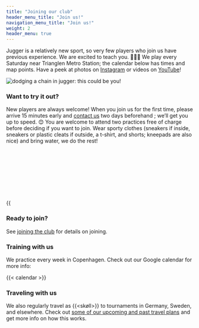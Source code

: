 ```yaml
---
title: "Joining our club"
header_menu_title: "Join us!"
navigation_menu_title: "Join us!"
weight: 2
header_menu: true
---
```


Jugger is a relatively new sport, so very few players who join us have previous experience. We are excited to teach you. 🧑🏽‍🏫 We play every Saturday near Trianglen Metro Station; the calendar below has times and map points. Have a peek at photos on [Instagram](https://www.instagram.com/juggercph/) or videos on [YouTube](https://www.youtube.com/@JuggerCopenhagen/)!

![dodging a chain in jugger: this could be you!](/images/chainclash.webp)

### Want to try it out?
New players are always welcome! When you join us for the first time, please arrive 15 minutes early and [contact us](/#contact) two days beforehand ; we’ll get you up to speed. 😊 You are welcome to attend two practices free of charge before deciding if you want to join. Wear sporty clothes (sneakers if inside, sneakers or plastic cleats if outside, a t-shirt, and shorts; kneepads are also nice) and bring water, we do the rest!

{{<svg chase>}}

### Ready to join?
See [joining the club](joining) for details on joining.

### Training with us
We practice every week in Copenhagen. Check out our Google calendar for more info:

{{< calendar >}}

### Traveling with us
We also regularly travel as {{<skøll>}} to tournaments in Germany, Sweden, and elsewhere. Check out [some of our upcoming and past travel plans](tournaments) and get more info on how this works. 
